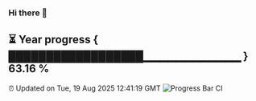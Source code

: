 ### Hi there 👋
⏳ Year progress { ██████████████████▁▁▁▁▁▁▁▁▁▁▁▁ } 63.16 %
---
⏰ Updated on Tue, 19 Aug 2025 12:41:19 GMT
![Progress Bar CI](https://github.com/liununu/liununu/workflows/Progress%20Bar%20CI/badge.svg)
